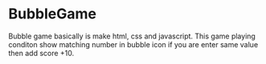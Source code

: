 # BubbleGame
Bubble game basically is make html, css and javascript. This game playing conditon  show matching number in bubble icon if you are enter same value then add score +10.
